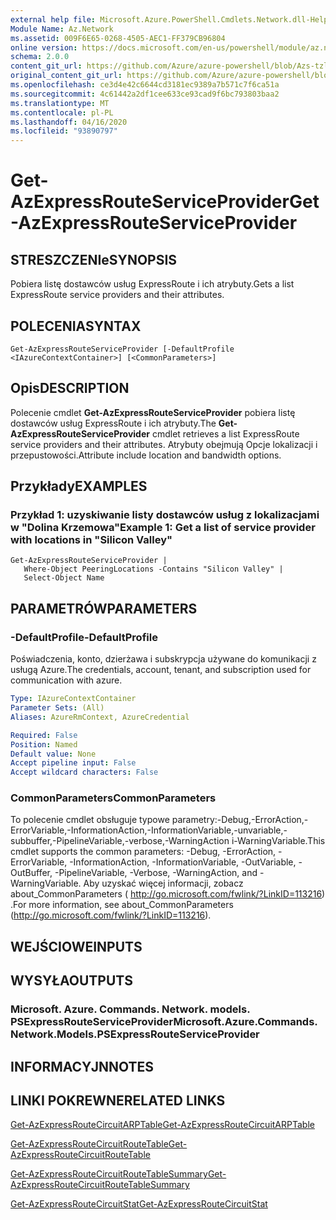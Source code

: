 ```yaml
---
external help file: Microsoft.Azure.PowerShell.Cmdlets.Network.dll-Help.xml
Module Name: Az.Network
ms.assetid: 009F6E65-0268-4505-AEC1-FF379CB96804
online version: https://docs.microsoft.com/en-us/powershell/module/az.network/get-azexpressrouteserviceprovider
schema: 2.0.0
content_git_url: https://github.com/Azure/azure-powershell/blob/Azs-tzl/src/Network/Network/help/Get-AzExpressRouteServiceProvider.md
original_content_git_url: https://github.com/Azure/azure-powershell/blob/Azs-tzl/src/Network/Network/help/Get-AzExpressRouteServiceProvider.md
ms.openlocfilehash: ce3d4e42c6644cd3181ec9389a7b571c7f6ca51a
ms.sourcegitcommit: 4c61442a2df1cee633ce93cad9f6bc793803baa2
ms.translationtype: MT
ms.contentlocale: pl-PL
ms.lasthandoff: 04/16/2020
ms.locfileid: "93890797"
---
```

# <span data-ttu-id="c546a-101">Get-AzExpressRouteServiceProvider</span><span class="sxs-lookup"><span data-stu-id="c546a-101">Get-AzExpressRouteServiceProvider</span></span>

## <span data-ttu-id="c546a-102">STRESZCZENIe</span><span class="sxs-lookup"><span data-stu-id="c546a-102">SYNOPSIS</span></span>
<span data-ttu-id="c546a-103">Pobiera listę dostawców usług ExpressRoute i ich atrybuty.</span><span class="sxs-lookup"><span data-stu-id="c546a-103">Gets a list ExpressRoute service providers and their attributes.</span></span>

## <span data-ttu-id="c546a-104">POLECENIA</span><span class="sxs-lookup"><span data-stu-id="c546a-104">SYNTAX</span></span>

```
Get-AzExpressRouteServiceProvider [-DefaultProfile <IAzureContextContainer>] [<CommonParameters>]
```

## <span data-ttu-id="c546a-105">Opis</span><span class="sxs-lookup"><span data-stu-id="c546a-105">DESCRIPTION</span></span>
<span data-ttu-id="c546a-106">Polecenie cmdlet **Get-AzExpressRouteServiceProvider** pobiera listę dostawców usług ExpressRoute i ich atrybuty.</span><span class="sxs-lookup"><span data-stu-id="c546a-106">The **Get-AzExpressRouteServiceProvider** cmdlet retrieves a list ExpressRoute service providers and their attributes.</span></span> <span data-ttu-id="c546a-107">Atrybuty obejmują Opcje lokalizacji i przepustowości.</span><span class="sxs-lookup"><span data-stu-id="c546a-107">Attribute include location and bandwidth options.</span></span>

## <span data-ttu-id="c546a-108">Przykłady</span><span class="sxs-lookup"><span data-stu-id="c546a-108">EXAMPLES</span></span>

### <span data-ttu-id="c546a-109">Przykład 1: uzyskiwanie listy dostawców usług z lokalizacjami w "Dolina Krzemowa"</span><span class="sxs-lookup"><span data-stu-id="c546a-109">Example 1: Get a list of service provider with locations in "Silicon Valley"</span></span>
```
Get-AzExpressRouteServiceProvider |
   Where-Object PeeringLocations -Contains "Silicon Valley" |
   Select-Object Name
```

## <span data-ttu-id="c546a-110">PARAMETRÓW</span><span class="sxs-lookup"><span data-stu-id="c546a-110">PARAMETERS</span></span>

### <span data-ttu-id="c546a-111">-DefaultProfile</span><span class="sxs-lookup"><span data-stu-id="c546a-111">-DefaultProfile</span></span>
<span data-ttu-id="c546a-112">Poświadczenia, konto, dzierżawa i subskrypcja używane do komunikacji z usługą Azure.</span><span class="sxs-lookup"><span data-stu-id="c546a-112">The credentials, account, tenant, and subscription used for communication with azure.</span></span>

```yaml
Type: IAzureContextContainer
Parameter Sets: (All)
Aliases: AzureRmContext, AzureCredential

Required: False
Position: Named
Default value: None
Accept pipeline input: False
Accept wildcard characters: False
```

### <span data-ttu-id="c546a-113">CommonParameters</span><span class="sxs-lookup"><span data-stu-id="c546a-113">CommonParameters</span></span>
<span data-ttu-id="c546a-114">To polecenie cmdlet obsługuje typowe parametry:-Debug,-ErrorAction,-ErrorVariable,-InformationAction,-InformationVariable,-unvariable,-subbuffer,-PipelineVariable,-verbose,-WarningAction i-WarningVariable.</span><span class="sxs-lookup"><span data-stu-id="c546a-114">This cmdlet supports the common parameters: -Debug, -ErrorAction, -ErrorVariable, -InformationAction, -InformationVariable, -OutVariable, -OutBuffer, -PipelineVariable, -Verbose, -WarningAction, and -WarningVariable.</span></span> <span data-ttu-id="c546a-115">Aby uzyskać więcej informacji, zobacz about_CommonParameters ( http://go.microsoft.com/fwlink/?LinkID=113216) .</span><span class="sxs-lookup"><span data-stu-id="c546a-115">For more information, see about_CommonParameters (http://go.microsoft.com/fwlink/?LinkID=113216).</span></span>

## <span data-ttu-id="c546a-116">WEJŚCIOWE</span><span class="sxs-lookup"><span data-stu-id="c546a-116">INPUTS</span></span>

## <span data-ttu-id="c546a-117">WYSYŁA</span><span class="sxs-lookup"><span data-stu-id="c546a-117">OUTPUTS</span></span>

### <span data-ttu-id="c546a-118">Microsoft. Azure. Commands. Network. models. PSExpressRouteServiceProvider</span><span class="sxs-lookup"><span data-stu-id="c546a-118">Microsoft.Azure.Commands.Network.Models.PSExpressRouteServiceProvider</span></span>

## <span data-ttu-id="c546a-119">INFORMACYJN</span><span class="sxs-lookup"><span data-stu-id="c546a-119">NOTES</span></span>

## <span data-ttu-id="c546a-120">LINKI POKREWNE</span><span class="sxs-lookup"><span data-stu-id="c546a-120">RELATED LINKS</span></span>

[<span data-ttu-id="c546a-121">Get-AzExpressRouteCircuitARPTable</span><span class="sxs-lookup"><span data-stu-id="c546a-121">Get-AzExpressRouteCircuitARPTable</span></span>](Get-AzExpressRouteCircuitARPTable.md)

[<span data-ttu-id="c546a-122">Get-AzExpressRouteCircuitRouteTable</span><span class="sxs-lookup"><span data-stu-id="c546a-122">Get-AzExpressRouteCircuitRouteTable</span></span>](Get-AzExpressRouteCircuitRouteTable.md)

[<span data-ttu-id="c546a-123">Get-AzExpressRouteCircuitRouteTableSummary</span><span class="sxs-lookup"><span data-stu-id="c546a-123">Get-AzExpressRouteCircuitRouteTableSummary</span></span>](Get-AzExpressRouteCircuitRouteTableSummary.md)

[<span data-ttu-id="c546a-124">Get-AzExpressRouteCircuitStat</span><span class="sxs-lookup"><span data-stu-id="c546a-124">Get-AzExpressRouteCircuitStat</span></span>](Get-AzExpressRouteCircuitStat.md)

